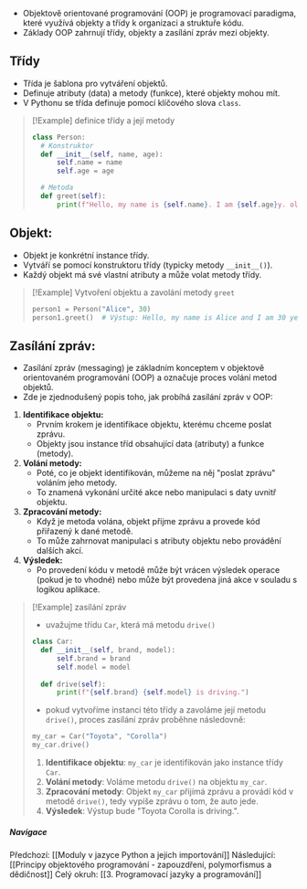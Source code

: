 - Objektově orientované programování (OOP) je programovací paradigma, které využívá objekty a třídy k organizaci a struktuře kódu.
- Základy OOP zahrnují třídy, objekty a zasílání zpráv mezi objekty.

## Třídy
- Třída je šablona pro vytváření objektů. 
- Definuje atributy (data) a metody (funkce), které objekty mohou mít. 
- V Pythonu se třída definuje pomocí klíčového slova `class`.

>[!Example] definice třídy a její metody
>```Python
>class Person:
>	# Konstruktor
> 	def __init__(self, name, age):
> 		self.name = name
> 		self.age = age
>
>	# Metoda
> 	def greet(self):
> 		print(f"Hello, my name is {self.name}. I am {self.age}y. old.")
>```

## **Objekt**:
- Objekt je konkrétní instance třídy.
- Vytváří se pomocí konstruktoru třídy (typicky metody `__init__()`). 
- Každý objekt má své vlastní atributy a může volat metody třídy.

>[!Example] Vytvoření objektu a zavolání metody `greet`
>```Python
>person1 = Person("Alice", 30)
>person1.greet()  # Výstup: Hello, my name is Alice and I am 30 years old.
>```

## Zasílání zpráv:

- Zasílání zpráv (messaging) je základním konceptem v objektově orientovaném programování (OOP) a označuje proces volání metod objektů. 
- Zde je zjednodušený popis toho, jak probíhá zasílání zpráv v OOP:

 1. **Identifikace objektu:**
	- Prvním krokem je identifikace objektu, kterému chceme poslat zprávu. 
	- Objekty jsou instance tříd obsahující data (atributy) a funkce (metody).
 2. **Volání metody:**
	- Poté, co je objekt identifikován, můžeme na něj "poslat zprávu" voláním jeho metody. 
	- To znamená vykonání určité akce nebo manipulaci s daty uvnitř objektu.
3. **Zpracování metody:**
	- Když je metoda volána, objekt přijme zprávu a provede kód přiřazený k dané metodě. 
	- To může zahrnovat manipulaci s atributy objektu nebo provádění dalších akcí.
4. **Výsledek:**
	- Po provedení kódu v metodě může být vrácen výsledek operace (pokud je to vhodné) nebo může být provedena jiná akce v souladu s logikou aplikace.

>[!Example] zasílání zpráv
>- uvažujme třídu `Car`, která má metodu `drive()`
>```python
>class Car:
> 	def __init__(self, brand, model):
> 		self.brand = brand
> 		self.model = model
>      
> 	def drive(self):
> 		print(f"{self.brand} {self.model} is driving.")
>```
>- pokud vytvoříme instanci této třídy a zavoláme její metodu `drive()`, proces zasílání zpráv proběhne následovně:
>```python
>my_car = Car("Toyota", "Corolla")
>my_car.drive()
>```
>1. **Identifikace objektu**: `my_car` je identifikován jako instance třídy `Car`.
>2. **Volání metody**: Voláme metodu `drive()` na objektu `my_car`.
>3. **Zpracování metody**: Objekt `my_car` přijímá zprávu a provádí kód v metodě `drive()`, tedy vypíše zprávu o tom, že auto jede.
>4. **Výsledek**: Výstup bude "Toyota Corolla is driving.".


##### Navigace
Předchozí:  [[Moduly v jazyce Python a jejich importování]]
Následující: [[Principy objektového programování - zapouzdření, polymorfismus a dědičnost]]
Celý okruh: [[3. Programovací jazyky a programování]]